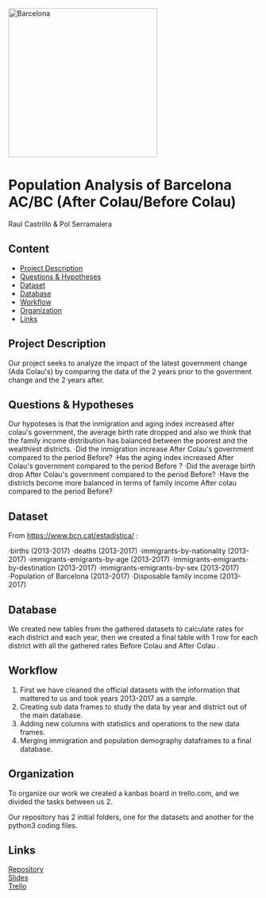 <img src="https://www.kokopeliadventure.com/wp-content/uploads/2016/02/IMG_6853-570x570.jpg" alt="Barcelona" width="300"/>

# Population Analysis of Barcelona AC/BC (After Colau/Before Colau)
Raul Castrillo & Pol Serramalera

## Content
- [Project Description](#project-description)
- [Questions & Hypotheses](#questions-hypotheses)
- [Dataset](#dataset)
- [Database](#database)
- [Workflow](#workflow)
- [Organization](#organization)
- [Links](#links)


## Project Description
Our project seeks to analyze the impact of the latest government change (Ada Colau's) by comparing the data of the 2 years prior to the goverment change and the 2 years after.

## Questions & Hypotheses
Our hypoteses is that the inmigration and aging index increased after colau's government, the average birth rate dropped and also we think that the family income distribution has balanced between the poorest and the wealthiest districts.
·Did the inmigration increase After Colau's government compared to the period Before?
·Has the aging index increased After Colau's government compared to the period Before ?
·Did the average birth drop After Colau's government compared to the period Before?
·Have the districts become more balanced in terms of family income After colau compared to the period Before?


## Dataset

From https://www.bcn.cat/estadistica/ :

·births (2013-2017)
·deaths (2013-2017)
·immigrants-by-nationality (2013-2017)
·immigrants-emigrants-by-age (2013-2017)
·immigrants-emigrants-by-destination (2013-2017)
·immigrants-emigrants-by-sex (2013-2017)
·Population of Barcelona (2013-2017)
·Disposable family income (2013-2017)


## Database
We created new tables from the gathered datasets to calculate rates for each district and each year, then we created a final table with 1 row for each district with all the gathered rates Before Colau and After Colau .


## Workflow

1. First we have cleaned the official datasets with the information that mattered to us and took years 2013-2017 as a sample.
2. Creating  sub data frames to study the data  by year and district  out of the main database.
3. Adding new columns with statistics and operations  to the new data frames.
4. Merging immigration and population demography dataframes to a final database.


## Organization

To organize our work we created a kanbas board in trello.com, and we divided the tasks between us 2.

Our repository has 2 initial folders, one for the datasets and another for the python3 coding files.

## Links

[Repository](https://github.com/raulcastr/Population-Analysis-Barcelona-AC-BC)  
[Slides](https://drive.google.com/file/d/15wsNCGVDvU_JuHEGrE5kXIGvx2cGbOyG/view?usp=sharing)  
[Trello](https://trello.com/b/cugCk511/project2-2-year-balance-on-a-new-government)  
